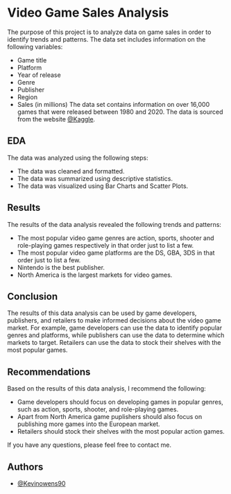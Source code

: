 # Video Game Sales Analysis

The purpose of this project is to analyze data on game sales in order to identify trends and patterns. The data set includes information on the following variables:

- Game title
- Platform
- Year of release
- Genre
- Publisher
- Region
- Sales (in millions)
The data set contains information on over 16,000 games that were released between 1980 and 2020. The data is sourced from the website [@Kaggle](https://www.kaggle.com/datasets/rush4ratio/video-game-sales-with-ratings).


## EDA
The data was analyzed using the following steps:

- The data was cleaned and formatted.
- The data was summarized using descriptive statistics.
- The data was visualized using Bar Charts and Scatter Plots.
## Results
The results of the data analysis revealed the following trends and patterns:

- The most popular video game genres are action, sports, shooter and role-playing games respectively in that order just to list a few.
- The most popular video game platforms are the DS, GBA, 3DS in that order just to list a few.
- Nintendo is the best publisher.
- North America is the largest markets for video games.
## Conclusion
The results of this data analysis can be used by game developers, publishers, and retailers to make informed decisions about the video game market. For example, game developers can use the data to identify popular genres and platforms, while publishers can use the data to determine which markets to target. Retailers can use the data to stock their shelves with the most popular games.
## Recommendations
Based on the results of this data analysis, I recommend the following:

- Game developers should focus on developing games in popular genres, such as action, sports, shooter, and role-playing games.
- Apart from North America game puplishers should also focus on publishing more games into the European market.
- Retailers should stock their shelves with the most popular action games.


If you have any questions, please feel free to contact me.
## Authors

- [@Kevinowens90](https://github.com/Kevinowens90)
